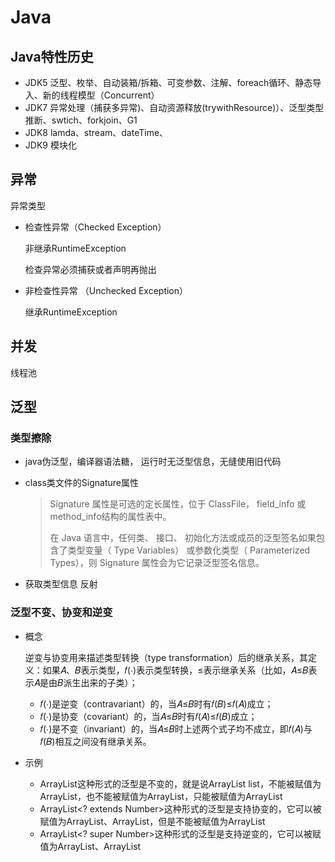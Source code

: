 # Java

## Java特性历史

- JDK5  泛型、枚举、自动装箱/拆箱、可变参数、注解、foreach循环、静态导入、新的线程模型（Concurrent）
- JDK7 异常处理（捕获多异常)、自动资源释放(trywithResource)）、泛型类型推断、swtich、forkjoin、G1
- JDK8 lamda、stream、dateTime、
- JDK9 模块化

  

## 异常

异常类型

- 检查性异常（Checked Exception）

  非继承RuntimeException

  检查异常必须捕获或者声明再抛出

- 非检查性异常 （Unchecked Exception）

  继承RuntimeException

## 并发

线程池



## 泛型

### 类型擦除

- java伪泛型，编译器语法糖， 运行时无泛型信息，无缝使用旧代码

- class类文件的Signature属性

  > Signature 属性是可选的定长属性，位于 ClassFile， field_info 或 method_info结构的属性表中。
  >
  > 在 Java 语言中，任何类、 接口、 初始化方法或成员的泛型签名如果包含了类型变量（ Type Variables） 或参数化类型（ Parameterized Types），则 Signature 属性会为它记录泛型签名信息。

- 获取类型信息 反射

### 泛型不变、协变和逆变

- 概念

  逆变与协变用来描述类型转换（type transformation）后的继承关系，其定义：如果𝐴、𝐵表示类型，𝑓(⋅)表示类型转换，≤表示继承关系（比如，𝐴≤𝐵表示𝐴是由𝐵派生出来的子类）；

  - 𝑓(⋅)是逆变（contravariant）的，当𝐴≤𝐵时有𝑓(𝐵)≤𝑓(𝐴)成立；
  - 𝑓(⋅)是协变（covariant）的，当𝐴≤𝐵时有𝑓(𝐴)≤𝑓(𝐵)成立；
  - 𝑓(⋅)是不变（invariant）的，当𝐴≤𝐵时上述两个式子均不成立，即𝑓(𝐴)与𝑓(𝐵)相互之间没有继承关系。

- 示例

  - ArrayList<Number>这种形式的泛型是不变的，就是说ArrayList<Number> list，不能被赋值为ArrayList<Integer>，也不能被赋值为ArrayList<Object>，只能被赋值为ArrayList<Number>
  - ArrayList<? extends Number>这种形式的泛型是支持协变的，它可以被赋值为ArrayList<Number>、ArrayList<Integer>，但是不能被赋值为ArrayList<Object>
  - ArrayList<? super Number>这种形式的泛型是支持逆变的，它可以被赋值为ArrayList<Number>、ArrayList<Object>，但是不能被赋值为ArrayList<Integer>

- 最佳实践

  Producer-Extends, Consumer-Super

  PECS总结：

  - 要从泛型类取数据时，用extends；
  - 要往泛型类写数据时，用super；
  - 既要取又要写，就不用通配符（即extends与super都不用）。

```java
	/**
       * 协变， 不能写入除null的值
       * 可赋值Number及其父类的列表， 获取的对象类型为Number
       */
      List<? extends Number> numbers; 
      List<Integer> integers = new ArrayList<>(2);
      numbers = integers;
      integers.add(Integer.valueOf(0));
      integers.add(Integer.valueOf(1));
      numbers.add(null);
      //numbers.add(1); 报错
      Number n = numbers.get(0);
      Integer i = (Integer) numbers.get(0); //需要转型

  	/**
       * 逆变， 写入Nmber及其子类
       * 可赋值Number及其父类的列表， 获取的对象类型为Object
       */
      List<? super Number> numbers2 ;
      List<Number> ns = new ArrayList<>();
      numbers2 = ns;
      numbers2.add(Integer.valueOf(99));
      numbers2.add(Long.valueOf(100000L));
      Number num = (Number) numbers2.get(0);
```



### 泛型类型

- ParameterizedType

  ```java
  public interface ParameterizedType extends Type {
  　　　//获取<>中的实际类型
      Type[] getActualTypeArguments();
  　　　//获取<>前的实际类型
      Type getRawType();
  　　//如果这个类是某个类的所属,返回这个所属的类,否则返回null
      Type getOwnerType();
  }
  ```

- GenericArrayType

  泛型数组类型

  ```java
  public interface GenericArrayType extends Type {
      //获取“泛型数组”中元素的类型
      Type getGenericComponentType();
  }
  ```

  

- TypeVariable　　

  类型变量，描述类型，表示泛指任意或相关一类类型

  ```java
  public interface TypeVariable<D extends GenericDeclaration> extends Type {   
      //获得泛型的上限，若未明确声明上边界则默认为Object
      Type[] getBounds();    
      //获取声明该类型变量实体(即获得类、方法或构造器名)*
      D getGenericDeclaration();    
      //获得名称，即K、V、E之类名称*    
      String getName(); 
  }
  ```

  

- Class

```java
Result<List<Item>> aResult;

Result<T> bResult;

List<Item>[] lists;

@Test
public void testGenericType() throws NoSuchFieldException, SecurityException {
	Type t = DemoApplicationTests.class.getDeclaredField("aResult").getGenericType();
	ParameterizedType pt = (ParameterizedType)t;
    Type[] types = pt.getActualTypeArguments();
    for( int i = 0; i < types.length; i++ ){
          printType(types[i].toString(), types[i]);
   }
    
   t = DemoApplicationTests.class.getDeclaredField("bResult").getGenericType();
   pt = (ParameterizedType)t;
   types = pt.getActualTypeArguments();
   for( int i = 0; i < types.length; i++ ){
          printType(types[i].toString(), types[i]);
   }
   
  t = DemoApplicationTests.class.getDeclaredField("lists").getGenericType();
  GenericArrayType gt = (GenericArrayType)t;
  Type componentType = gt.getGenericComponentType();
  printType(componentType.toString(), componentType);
}
```


### JSON泛型反序列化

- fastJson

  ```java
  @Data
  public class Result<T> {
      private int ret;
      private String msg;
      private T data;
      
      @Data
      @NoArgsConstructor
      @AllArgsConstructor
      public static class Item extends  BaseDTO {
          private String name;
          private String value;
      }
      
      @Data
      public static class BaseDTO  {
          private String id;
          private String createTime;
      }
  }
  
  /**
  * 多层嵌套泛型类Result<List<Item>>
  * 注意：ParameterizedTypeImpl有静态缓存可能OOM
  **/
  private static Type buildType(Type... types) {
      ParameterizedTypeImpl beforeType = null;
      if (types != null && types.length > 0) {
          for (int i = types.length - 1; i > 0; i--) {
              beforeType = new ParameterizedTypeImpl(new Type[]{beforeType == null ? types[i] : beforeType}, null, types[i - 1]);
          }
      }
      return beforeType;
  }
  
  JSON.parseObject(json, new TypeReference<Result<Item>>(){})
  //多层嵌套泛型类
  JSON.parseObject(json, buildType(Result.class, List.class, BaseDTO.class));
  
  
  ```

##  Lamda

### 函数式编程

函数称为第一类的类型， 可以作为函数的参数，赋值给变量及返回值。

```java
@Test
public void testLamda() {
	final Collection< Task > tasks = Lists.newArrayList(
				    new Task( Status.OPEN, 5 ),
				    new Task( Status.OPEN, 13 ),
				    new Task( Status.CLOSED, 8 )

		);
		
	Integer openSum = tasks.stream()
			.filter(Task::opening)
			.mapToInt(Task::getPoints)
			.sum();
		
	System.out.println("sum:" + openSum);

	Map<Status, Integer> groupSum = tasks.stream()
				.collect(Collectors.groupingBy(Task::getStatus, Collectors.summingInt(Task::getPoints)));
		
	System.out.println("groupSum:" + groupSum);
		
	Map<Status, List<Task>> partition = tasks.stream()
				.collect( Collectors.groupingBy(Task::getStatus, Collectors.toList()));
	System.out.println("partition:" + partition);

	}
```

